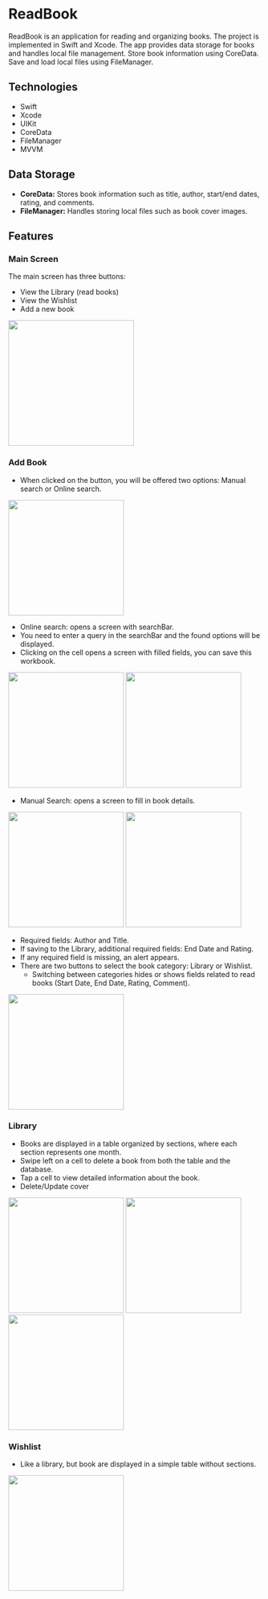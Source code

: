 # ReadBook

ReadBook is an application for reading and organizing books. The project is implemented in Swift and Xcode. The app provides data storage for books and handles local file management. Store book information using CoreData. Save and load local files using FileManager.

## Technologies
- Swift 
- Xcode 
- UIKit 
- CoreData
- FileManager
- MVVM

## Data Storage
- **CoreData:** Stores book information such as title, author, start/end dates, rating, and comments.
- **FileManager:** Handles storing local files such as book cover images.

## Features

### Main Screen
The main screen has three buttons:
- View the Library (read books)
- View the Wishlist
- Add a new book
  
<img src="readbookImage/home.jpg" width="250"/> 

### Add Book
- When clicked on the button, you will be offered two options: Manual search or Online search.
  
<img src="readbookImage/select.png" width="230"/>

- Online search: opens a screen with searchBar.
- You need to enter a query in the searchBar and the found options will be displayed.
- Clicking on the cell opens a screen with filled fields, you can save this workbook.
  
<img src="readbookImage/search.png" width="230"/>   <img src="readbookImage/searchBook.png" width="230"/>

- Manual Search: opens a screen to fill in book details.
  
<img src="readbookImage/new.jpg" width="230"/>     <img src="readbookImage/newLibrary.jpg" width="230"/>

- Required fields: Author and Title.
- If saving to the Library, additional required fields: End Date and Rating.
- If any required field is missing, an alert appears.
- There are two buttons to select the book category: Library or Wishlist.
  - Switching between categories hides or shows fields related to read books (Start Date, End Date, Rating, Comment).

 <img src="readbookImage/alert.jpg" width="230"/>
 
### Library
- Books are displayed in a table organized by sections, where each section represents one month.
- Swipe left on a cell to delete a book from both the table and the database.
- Tap a cell to view detailed information about the book.
- Delete/Update cover
  
<img src="readbookImage/library.jpg" width="230"/> <img src="readbookImage/deleteBook.jpg" width="230"/> <img src="readbookImage/deleteCover.jpg" width="230"/>

### Wishlist
- Like a library, but book are displayed in a simple table without sections.

<img src="readbookImage/wishlist2.jpg" width="230"/>



